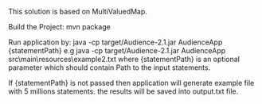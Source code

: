 This solution is based on MultiValuedMap.

Build the Project:
mvn package

Run application by:
java -cp target/Audience-2.1.jar AudienceApp {statementPath}
e.g java -cp target/Audience-2.1.jar AudienceApp src\main\resources\example2.txt
where {statementPath} is an optional parameter which should contain Path to the input statements.

If {statementPath} is not passed then application will generate example file with 5 millions statements.
the results will be saved into output.txt file.